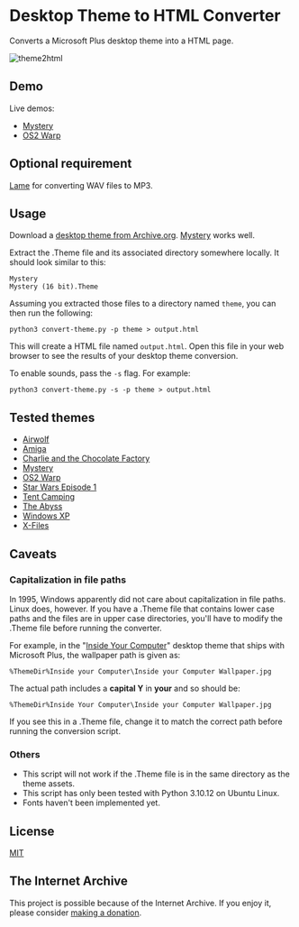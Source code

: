 # Desktop Theme to HTML Converter

Converts a Microsoft Plus desktop theme into a HTML page.

![theme2html](https://github.com/ruscoe/theme2html/assets/87952/26bfe315-1f20-439e-80ec-1d007026c9cf)

## Demo

Live demos:

* [Mystery](https://ruscoe.org/theme2html/mystery/)
* [OS2 Warp](https://ruscoe.org/theme2html/os2/)

## Optional requirement

[Lame](https://lame.sourceforge.io/) for converting WAV files to MP3.

## Usage

Download a [desktop theme from Archive.org](https://archive.org/details/windowsdesktopthemes).
[Mystery](https://archive.org/details/mystery_202005) works well.

Extract the .Theme file and its associated directory somewhere locally. It should
look similar to this:

```
Mystery
Mystery (16 bit).Theme
```

Assuming you extracted those files to a directory named `theme`, you can then run
the following:

`python3 convert-theme.py -p theme > output.html`

This will create a HTML file named `output.html`. Open this file in your web browser
to see the results of your desktop theme conversion.

To enable sounds, pass the `-s` flag. For example:

`python3 convert-theme.py -s -p theme > output.html`

## Tested themes

* [Airwolf](https://archive.org/details/airwolf_202004)
* [Amiga](https://archive.org/details/amiga_201808)
* [Charlie and the Chocolate Factory](https://archive.org/details/chchocmv)
* [Mystery](https://archive.org/details/mystery_202005)
* [OS2 Warp](https://archive.org/details/theme_os2_warp_202005)
* [Star Wars Episode 1](https://archive.org/details/sw1_202005)
* [Tent Camping](https://archive.org/details/camping_202005)
* [The Abyss](https://archive.org/details/abyss-x3)
* [Windows XP](https://archive.org/details/theme_xp_pack_202005)
* [X-Files](https://archive.org/details/xfthem15)

## Caveats

### Capitalization in file paths

In 1995, Windows apparently did not care about capitalization in file paths.
Linux does, however. If you have a .Theme file that contains lower case paths and
the files are in upper case directories, you'll have to modify the .Theme file
before running the converter.

For example, in the "[Inside Your Computer](https://archive.org/details/inside_201808)"
desktop theme that ships with Microsoft Plus, the wallpaper path is given as:

`%ThemeDir%Inside your Computer\Inside your Computer Wallpaper.jpg`

The actual path includes a **capital Y** in **your** and so should be:

`%ThemeDir%Inside Your Computer\Inside your Computer Wallpaper.jpg`

If you see this in a .Theme file, change it to match the correct path before
running the conversion script.

### Others

* This script will not work if the .Theme file is in the same directory as the theme assets.
* This script has only been tested with Python 3.10.12 on Ubuntu Linux.
* Fonts haven't been implemented yet.

## License

[MIT](https://mit-license.org)

## The Internet Archive

This project is possible because of the Internet Archive. If you enjoy it, please
consider [making a donation](https://archive.org/donate).
